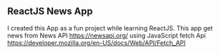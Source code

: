## ReactJS News App

I created this App as a fun project while learning ReactJS. This app get news from News API https://newsapi.org/ using JavaScript fetch Api https://developer.mozilla.org/en-US/docs/Web/API/Fetch_API


